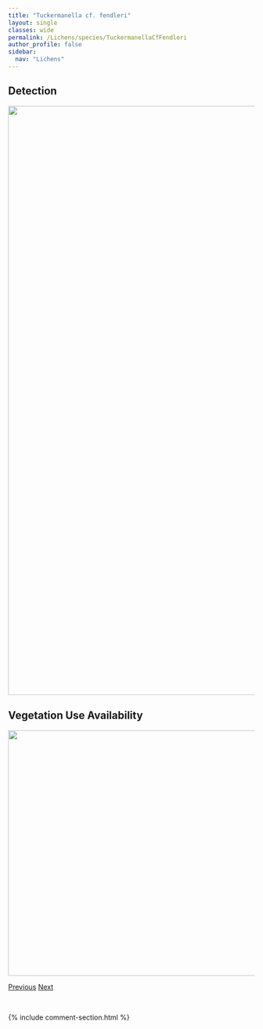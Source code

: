 ```yaml
---
title: "Tuckermanella cf. fendleri"
layout: single
classes: wide
permalink: /Lichens/species/TuckermanellaCfFendleri
author_profile: false
sidebar:
  nav: "Lichens"
---
```


<h2>Detection</h2>

<a href="https://drive.google.com/uc?export=view&id=1vv6yiVcYmcCX4q-JhSuWN53zgQbo8cCI">
<img src="https://drive.google.com/uc?export=view&id=1vv6yiVcYmcCX4q-JhSuWN53zgQbo8cCI" height = "1200" width = "800">
</a>


<h2>Vegetation Use Availability</h2>

<a href="https://drive.google.com/uc?export=view&id=1PnUKZEAeUa1Td3J2yf1ylKAqvEhW3GrW">
<img src="https://drive.google.com/uc?export=view&id=1PnUKZEAeUa1Td3J2yf1ylKAqvEhW3GrW" height = "500" width = "1000">
</a>


<a href="/DevelopmentWebsite/Lichens/species/ToniniaSpp" class="pagination--pager" title="Toninia spp.">Previous</a> <a href="/DevelopmentWebsite/Lichens/species/TuckermannopsisAmericana" class="pagination--pager" title="Tuckermannopsis americana">Next</a>

<p>&nbsp;</p>

{% include comment-section.html %}
